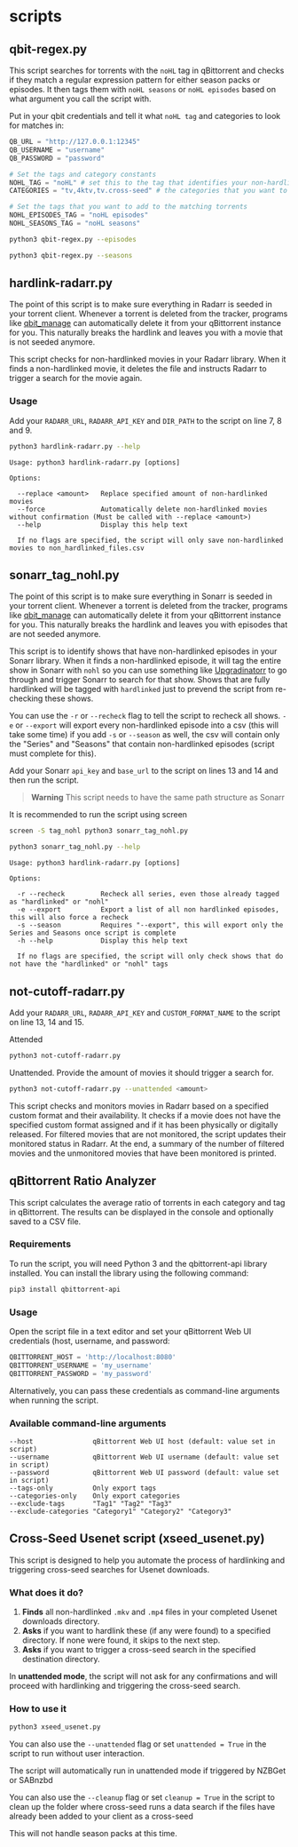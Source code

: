 # scripts

## qbit-regex.py

This script searches for torrents with the `noHL` tag in qBittorrent and checks if they match a regular expression pattern for either season packs or episodes. It then tags them with `noHL seasons` or `noHL episodes` based on what argument you call the script with.

Put in your qbit credentials and tell it what `noHL tag` and categories to look for matches in:

```python
QB_URL = "http://127.0.0.1:12345"
QB_USERNAME = "username"
QB_PASSWORD = "password"

# Set the tags and category constants
NOHL_TAG = "noHL" # set this to the tag that identifies your non-hardlinked torrents
CATEGORIES = "tv,4ktv,tv.cross-seed" # the categories that you want to search for seasons and episodes in

# Set the tags that you want to add to the matching torrents
NOHL_EPISODES_TAG = "noHL episodes"
NOHL_SEASONS_TAG = "noHL seasons"
```

```bash
python3 qbit-regex.py --episodes
```

```bash
python3 qbit-regex.py --seasons
```

## hardlink-radarr.py

The point of this script is to make sure everything in Radarr is seeded in your torrent client. Whenever a torrent is deleted from the tracker, programs like [qbit_manage](https://github.com/StuffAnThings/qbit_manage) can automatically delete it from your qBittorrent instance for you.
This naturally breaks the hardlink and leaves you with a movie that is not seeded anymore.

This script checks for non-hardlinked movies in your Radarr library. When it finds a non-hardlinked movie, it deletes the file and instructs Radarr to trigger a search for the movie again.

### Usage

Add your `RADARR_URL`, `RADARR_API_KEY` and `DIR_PATH` to the script on line 7, 8 and 9.

```bash
python3 hardlink-radarr.py --help
```
    
```text
Usage: python3 hardlink-radarr.py [options]

Options:

  --replace <amount>   Replace specified amount of non-hardlinked movies
  --force              Automatically delete non-hardlinked movies without confirmation (Must be called with --replace <amount>)
  --help               Display this help text

  If no flags are specified, the script will only save non-hardlinked movies to non_hardlinked_files.csv
```

## sonarr_tag_nohl.py
The point of this script is to make sure everything in Sonarr is seeded in your torrent client. Whenever a torrent is deleted from the tracker, programs like [qbit_manage](https://github.com/StuffAnThings/qbit_manage) can automatically delete it from your qBittorrent instance for you.
This naturally breaks the hardlink and leaves you with episodes that are not seeded anymore.

This script is to identify shows that have non-hardlinked episodes in your Sonarr library. When it finds a non-hardlinked episode, it will tag the entire show in Sonarr with `nohl` so you can use something like [Upgradinatorr](https://github.com/angrycuban13/Just-A-Bunch-Of-Starr-Scripts/tree/main/Upgradinatorr) to go through and trigger Sonarr to search for that show. Shows that are fully hardlinked will be tagged with `hardlinked` just to prevend the script from re-checking these shows.

You can use the `-r` or `--recheck` flag to tell the script to recheck all shows. `-e` or `--export` will export every non-hardlinked episode into a csv (this will take some time) if you add `-s` or `--season` as well, the csv will contain only the "Series" and "Seasons" that contain non-hardlinked episodes (script must complete for this).

Add your Sonarr `api_key` and `base_url` to the script on lines 13 and 14 and then run the script.

> **Warning**
> This script needs to have the same path structure as Sonarr

It is recommended to run the script using screen

```bash
screen -S tag_nohl python3 sonarr_tag_nohl.py
```


```bash
python3 sonarr_tag_nohl.py --help
```
    
```text
Usage: python3 hardlink-radarr.py [options]

Options:

  -r --recheck         Recheck all series, even those already tagged as "hardlinked" or "nohl"
  -e --export          Export a list of all non hardlinked episodes, this will also force a recheck
  -s --season          Requires "--export", this will export only the Series and Seasons once script is complete
  -h --help            Display this help text
  
  If no flags are specified, the script will only check shows that do not have the "hardlinked" or "nohl" tags
```

## not-cutoff-radarr.py

Add your `RADARR_URL`, `RADARR_API_KEY` and `CUSTOM_FORMAT_NAME` to the script on line 13, 14 and 15.

Attended
```bash
python3 not-cutoff-radarr.py
```

Unattended. Provide the amount of movies it should trigger a search for.
```bash
python3 not-cutoff-radarr.py --unattended <amount>
```

This script checks and monitors movies in Radarr based on a specified custom format and their availability.
It checks if a movie does not have the specified custom format assigned and if it has been physically or digitally released.
For filtered movies that are not monitored, the script updates their monitored status in Radarr.
At the end, a summary of the number of filtered movies and the unmonitored movies that have been monitored is printed.

## qBittorrent Ratio Analyzer

This script calculates the average ratio of torrents in each category and tag in qBittorrent. The results can be displayed in the console and optionally saved to a CSV file.

### Requirements

To run the script, you will need Python 3 and the qbittorrent-api library installed. You can install the library using the following command:

```bash
pip3 install qbittorrent-api
```

### Usage

Open the script file in a text editor and set your qBittorrent Web UI credentials (host, username, and password:

```python
QBITTORRENT_HOST = 'http://localhost:8080'
QBITTORRENT_USERNAME = 'my_username'
QBITTORRENT_PASSWORD = 'my_password'
```

Alternatively, you can pass these credentials as command-line arguments when running the script.

### Available command-line arguments

```
--host               qBittorrent Web UI host (default: value set in script)
--username           qBittorrent Web UI username (default: value set in script)
--password           qBittorrent Web UI password (default: value set in script)
--tags-only          Only export tags
--categories-only    Only export categories
--exclude-tags       "Tag1" "Tag2" "Tag3"
--exclude-categories "Category1" "Category2" "Category3"
```

## Cross-Seed Usenet script (xseed_usenet.py)

This script is designed to help you automate the process of hardlinking and triggering cross-seed searches for Usenet downloads.

### What does it do?

1. **Finds** all non-hardlinked `.mkv` and `.mp4` files in your completed Usenet downloads directory.
2. **Asks** if you want to hardlink these (if any were found) to a specified directory. If none were found, it skips to the next step.
3. **Asks** if you want to trigger a cross-seed search in the specified destination directory.

In **unattended mode**, the script will not ask for any confirmations and will proceed with hardlinking and triggering the cross-seed search.

### How to use it

```bash
python3 xseed_usenet.py
```

You can also use the `--unattended` flag or set `unattended = True` in the script to run without user interaction.

The script will automatically run in unattended mode if triggered by NZBGet or SABnzbd

You can also use the `--cleanup` flag or set `cleanup = True` in the script to clean up the folder where cross-seed runs a data search if the files have already been added to your client as a cross-seed

This will not handle season packs at this time.
